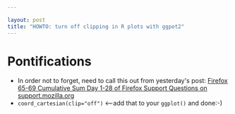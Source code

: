 ```yaml
---

layout: post
title: "HOWTO: turn off clipping in R plots with ggpot2"
---
```


# Pontifications

* In order not to forget, need to call this out from yesterday's post: [Firefox 65-69 Cumulative Sum Day 1-28 of Firefox Support Questions on support.mozilla.org](http://rolandtanglao.com/2019/11/02/p1-firefox-65-69-cumulative-sum-sumo-support-forum-questions/)
* ```coord_cartesian(clip="off")```  <--add that to your ```ggplot()``` and done:-) 
